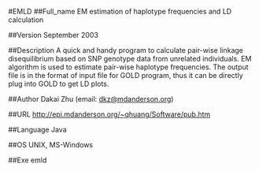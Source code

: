 #EMLD
##Full_name
EM estimation of haplotype frequencies and LD calculation

##Version
September 2003

##Description
A quick and handy program to calculate pair-wise linkage disequilibrium based on SNP genotype data from unrelated individuals. EM algorithm is used to estimate pair-wise haplotype frequencies. The output file is in the format of input file for GOLD program, thus it can be directly plug into GOLD to get LD plots.

##Author
Dakai Zhu (email: dkz@mdanderson.org)

##URL
http://epi.mdanderson.org/~qhuang/Software/pub.htm

##Language
Java

##OS
UNIX, MS-Windows

##Exe
emld

